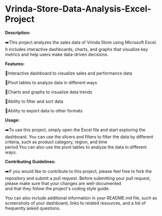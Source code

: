 # Vrinda-Store-Data-Analysis-Excel-Project

**Description:**

➡️This project analyzes the sales data of Vrinda Store using Microsoft Excel. It includes interactive dashboards, charts, and graphs that visualize key metrics and help users make data-driven decisions.

**Features:**

📍Interactive dashboard to visualize sales and performance data

📍Pivot tables to analyze data in different ways

📍Charts and graphs to visualize data trends

📍Ability to filter and sort data

📍Ability to export data to other formats

**Usage:**

➡️To use this project, simply open the Excel file and start exploring the dashboard. You can use the slicers and filters to filter the data by different criteria, such as product category, region, and time       
   period.You can also use the pivot tables to analyze the data in different ways.

**Contributing Guidelines:**

➡️If you would like to contribute to this project, please feel free to fork the repository and submit a pull request. Before submitting your pull request, please make sure that your changes are well-documented   
   and that they follow the project's coding style guide.

  You can also include additional information in your README.md file, such as screenshots of your dashboard, links to related resources, and a list of frequently asked questions.
